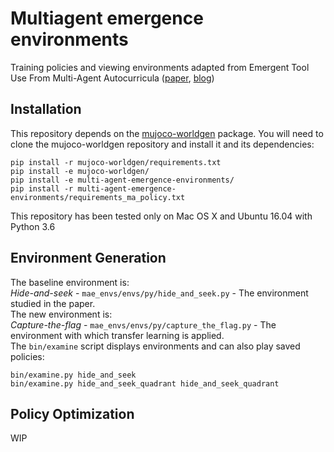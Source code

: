 # Multiagent emergence environments
Training policies and viewing environments adapted from Emergent Tool Use From Multi-Agent Autocurricula ([paper](https://arxiv.org/abs/1909.07528), [blog](https://openai.com/blog/emergent-tool-use/))

## Installation
This repository depends on the [mujoco-worldgen](https://github.com/openai/mujoco-worldgen) package. You will need to clone the mujoco-worldgen repository and install it and its dependencies:
```
pip install -r mujoco-worldgen/requirements.txt
pip install -e mujoco-worldgen/
pip install -e multi-agent-emergence-environments/
pip install -r multi-agent-emergence-environments/requirements_ma_policy.txt
```
This repository has been tested only on Mac OS X and Ubuntu 16.04 with Python 3.6

## Environment Generation
The baseline environment is: \
*Hide-and-seek* - `mae_envs/envs/py/hide_and_seek.py` - The environment studied in the paper. \
The new environment is: \
*Capture-the-flag* - `mae_envs/envs/py/capture_the_flag.py` - The environment with which transfer learning is applied. \
The `bin/examine` script displays environments and can also play saved policies:
```
bin/examine.py hide_and_seek
bin/examine.py hide_and_seek_quadrant hide_and_seek_quadrant
``` 

## Policy Optimization
WIP
